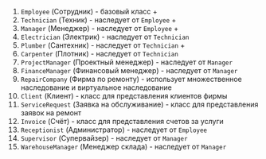 
1. `Employee` (Сотрудник) - базовый класс +
2. `Technician` (Техник) - наследует от `Employee` +
3. `Manager` (Менеджер) - наследует от `Employee` +
4. `Electrician` (Электрик) - наследует от `Technician` 
5. `Plumber` (Сантехник) - наследует от `Technician` +
6. `Carpenter` (Плотник) - наследует от `Technician`
7. `ProjectManager` (Проектный менеджер) - наследует от `Manager`
8. `FinanceManager` (Финансовый менеджер) - наследует от `Manager`
9. `RepairCompany` (Фирма по ремонту) - использует множественное наследование и виртуальное наследование
10. `Client` (Клиент) - класс для представления клиентов фирмы
11. `ServiceRequest` (Заявка на обслуживание) - класс для представления заявок на ремонт
12. `Invoice` (Счёт) - класс для представления счетов за услуги
13. `Receptionist` (Администратор) - наследует от `Employee`
14. `Supervisor` (Супервайзер) - наследует от `Manager`
15. `WarehouseManager` (Менеджер склада) - наследует от `Manager`

